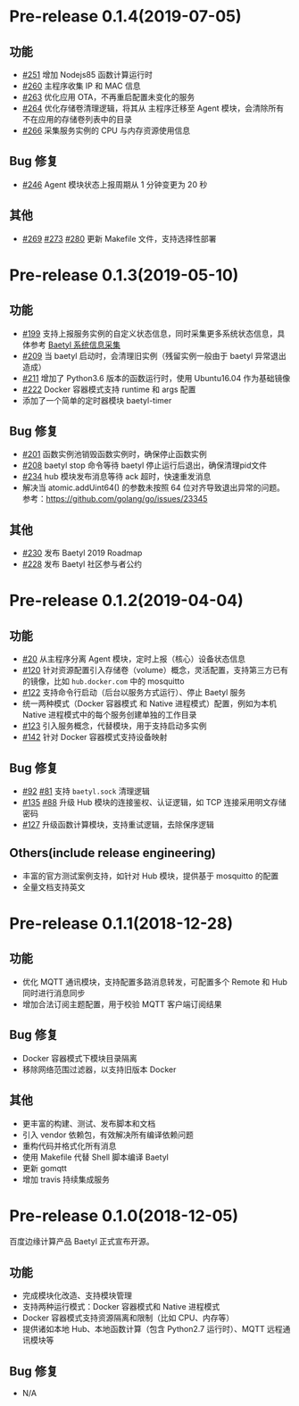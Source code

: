 # Pre-release 0.1.4(2019-07-05)

## 功能

- [#251](https://github.com/baetyl/baetyl/issues/251) 增加 Nodejs85 函数计算运行时
- [#260](https://github.com/baetyl/baetyl/issues/260) 主程序收集 IP 和 MAC 信息
- [#263](https://github.com/baetyl/baetyl/issues/263) 优化应用 OTA，不再重启配置未变化的服务
- [#264](https://github.com/baetyl/baetyl/issues/264) 优化存储卷清理逻辑，将其从 主程序迁移至 Agent 模块，会清除所有不在应用的存储卷列表中的目录
- [#266](https://github.com/baetyl/baetyl/issues/266) 采集服务实例的 CPU 与内存资源使用信息

## Bug 修复

- [#246](https://github.com/baetyl/baetyl/issues/246) Agent 模块状态上报周期从 1 分钟变更为 20 秒

## 其他

- [#269](https://github.com/baetyl/baetyl/issues/269) [#273](https://github.com/baetyl/baetyl/issues/273) [#280](https://github.com/baetyl/baetyl/issues/280) 更新 Makefile 文件，支持选择性部署

# Pre-release 0.1.3(2019-05-10)

## 功能

- [#199](https://github.com/baetyl/baetyl/issues/199) 支持上报服务实例的自定义状态信息，同时采集更多系统状态信息，具体参考 [Baetyl 系统信息采集](./doc/zh-cn/overview/Design.md#system-inspect)
- [#209](https://github.com/baetyl/baetyl/issues/209) 当 baetyl 启动时，会清理旧实例（残留实例一般由于 baetyl 异常退出造成）
- [#211](https://github.com/baetyl/baetyl/issues/211) 增加了 Python3.6 版本的函数运行时，使用 Ubuntu16.04 作为基础镜像
- [#222](https://github.com/baetyl/baetyl/issues/222) Docker 容器模式支持 runtime 和 args 配置
- 添加了一个简单的定时器模块 baetyl-timer

## Bug 修复

- [#201](https://github.com/baetyl/baetyl/issues/201) 函数实例池销毁函数实例时，确保停止函数实例
- [#208](https://github.com/baetyl/baetyl/issues/208) baetyl stop 命令等待 baetyl 停止运行后退出，确保清理pid文件
- [#234](https://github.com/baetyl/baetyl/issues/234) hub 模块发布消息等待 ack 超时，快速重发消息
- 解决当 atomic.addUint64() 的参数未按照 64 位对齐导致退出异常的问题。参考：https://github.com/golang/go/issues/23345

## 其他

- [#230](https://github.com/baetyl/baetyl/issues/230) 发布 Baetyl 2019 Roadmap
- [#228](https://github.com/baetyl/baetyl/issues/228) 发布 Baetyl 社区参与者公约

# Pre-release 0.1.2(2019-04-04)

## 功能

- [#20](https://github.com/baetyl/baetyl/issues/20) 从主程序分离 Agent 模块，定时上报（核心）设备状态信息
- [#120](https://github.com/baetyl/baetyl/issues/120) 针对资源配置引入存储卷（volume）概念，灵活配置，支持第三方已有的镜像，比如 `hub.docker.com` 中的 mosquitto
- [#122](https://github.com/baetyl/baetyl/issues/122) 支持命令行启动（后台以服务方式运行）、停止 Baetyl 服务
- 统一两种模式（Docker 容器模式 和 Native 进程模式）配置，例如为本机 Native 进程模式中的每个服务创建单独的工作目录
- [#123](https://github.com/baetyl/baetyl/issues/123) 引入服务概念，代替模块，用于支持启动多实例
- [#142](https://github.com/baetyl/baetyl/issues/142) 针对 Docker 容器模式支持设备映射

## Bug 修复

- [#92](https://github.com/baetyl/baetyl/issues/92) [#81](https://github.com/baetyl/baetyl/issues/81) 支持 `baetyl.sock` 清理逻辑
- [#135](https://github.com/baetyl/baetyl/issues/135) [#88](https://github.com/baetyl/baetyl/issues/88) 升级 Hub 模块的连接鉴权、认证逻辑，如 TCP 连接采用明文存储密码
- [#127](https://github.com/baetyl/baetyl/issues/127) 升级函数计算模块，支持重试逻辑，去除保序逻辑

## Others(include release engineering)

- 丰富的官方测试案例支持，如针对 Hub 模块，提供基于 mosquitto 的配置
- 全量文档支持英文

# Pre-release 0.1.1(2018-12-28)

## 功能

- 优化 MQTT 通讯模块，支持配置多路消息转发，可配置多个 Remote 和 Hub 同时进行消息同步
- 增加合法订阅主题配置，用于校验 MQTT 客户端订阅结果

## Bug 修复

- Docker 容器模式下模块目录隔离
- 移除网络范围过滤器，以支持旧版本 Docker

## 其他

- 更丰富的构建、测试、发布脚本和文档
- 引入 vendor 依赖包，有效解决所有编译依赖问题
- 重构代码并格式化所有消息
- 使用 Makefile 代替 Shell 脚本编译 Baetyl
- 更新 gomqtt
- 增加 travis 持续集成服务

# Pre-release 0.1.0(2018-12-05)

百度边缘计算产品 Baetyl 正式宣布开源。

## 功能

- 完成模块化改造、支持模块管理
- 支持两种运行模式：Docker 容器模式和 Native 进程模式
- Docker 容器模式支持资源隔离和限制（比如 CPU、内存等）
- 提供诸如本地 Hub、本地函数计算（包含 Python2.7 运行时）、MQTT 远程通讯模块等

## Bug 修复

- N/A